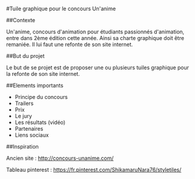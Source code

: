 #Tuile graphique pour le concours Un'anime

##Contexte

Un'anime, concours d'animation pour étudiants passionnés d'animation, entre dans 2ème édition cette année. Ainsi sa charte graphique doit être remaniée.
Il lui faut une refonte de son site internet.

##But du projet

Le but de se projet est de proposer une ou plusieurs tuiles graphique pour la refonte de son site internet.

##Elements importants
- Principe du concours
- Trailers
- Prix
- Le jury
- Les résultats (vidéo)
- Partenaires
- Liens sociaux

##Inspiration

Ancien site : http://concours-unanime.com/

Tableau pinterest : https://fr.pinterest.com/ShikamaruNara76/styletiles/

